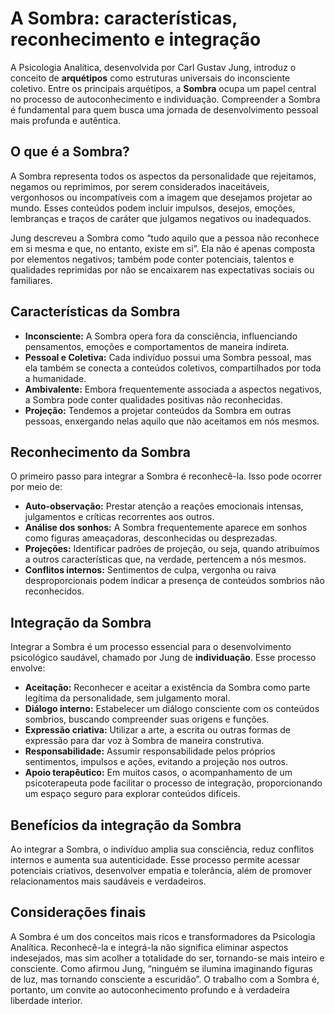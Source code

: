 # A Sombra: características, reconhecimento e integração

A Psicologia Analítica, desenvolvida por Carl Gustav Jung, introduz o conceito de **arquétipos** como estruturas universais do inconsciente coletivo. Entre os principais arquétipos, a **Sombra** ocupa um papel central no processo de autoconhecimento e individuação. Compreender a Sombra é fundamental para quem busca uma jornada de desenvolvimento pessoal mais profunda e autêntica.

## O que é a Sombra?

A Sombra representa todos os aspectos da personalidade que rejeitamos, negamos ou reprimimos, por serem considerados inaceitáveis, vergonhosos ou incompatíveis com a imagem que desejamos projetar ao mundo. Esses conteúdos podem incluir impulsos, desejos, emoções, lembranças e traços de caráter que julgamos negativos ou inadequados.

Jung descreveu a Sombra como “tudo aquilo que a pessoa não reconhece em si mesma e que, no entanto, existe em si”. Ela não é apenas composta por elementos negativos; também pode conter potenciais, talentos e qualidades reprimidas por não se encaixarem nas expectativas sociais ou familiares.

## Características da Sombra

- **Inconsciente:** A Sombra opera fora da consciência, influenciando pensamentos, emoções e comportamentos de maneira indireta.
- **Pessoal e Coletiva:** Cada indivíduo possui uma Sombra pessoal, mas ela também se conecta a conteúdos coletivos, compartilhados por toda a humanidade.
- **Ambivalente:** Embora frequentemente associada a aspectos negativos, a Sombra pode conter qualidades positivas não reconhecidas.
- **Projeção:** Tendemos a projetar conteúdos da Sombra em outras pessoas, enxergando nelas aquilo que não aceitamos em nós mesmos.

## Reconhecimento da Sombra

O primeiro passo para integrar a Sombra é reconhecê-la. Isso pode ocorrer por meio de:

- **Auto-observação:** Prestar atenção a reações emocionais intensas, julgamentos e críticas recorrentes aos outros.
- **Análise dos sonhos:** A Sombra frequentemente aparece em sonhos como figuras ameaçadoras, desconhecidas ou desprezadas.
- **Projeções:** Identificar padrões de projeção, ou seja, quando atribuímos a outros características que, na verdade, pertencem a nós mesmos.
- **Conflitos internos:** Sentimentos de culpa, vergonha ou raiva desproporcionais podem indicar a presença de conteúdos sombrios não reconhecidos.

## Integração da Sombra

Integrar a Sombra é um processo essencial para o desenvolvimento psicológico saudável, chamado por Jung de **individuação**. Esse processo envolve:

- **Aceitação:** Reconhecer e aceitar a existência da Sombra como parte legítima da personalidade, sem julgamento moral.
- **Diálogo interno:** Estabelecer um diálogo consciente com os conteúdos sombrios, buscando compreender suas origens e funções.
- **Expressão criativa:** Utilizar a arte, a escrita ou outras formas de expressão para dar voz à Sombra de maneira construtiva.
- **Responsabilidade:** Assumir responsabilidade pelos próprios sentimentos, impulsos e ações, evitando a projeção nos outros.
- **Apoio terapêutico:** Em muitos casos, o acompanhamento de um psicoterapeuta pode facilitar o processo de integração, proporcionando um espaço seguro para explorar conteúdos difíceis.

## Benefícios da integração da Sombra

Ao integrar a Sombra, o indivíduo amplia sua consciência, reduz conflitos internos e aumenta sua autenticidade. Esse processo permite acessar potenciais criativos, desenvolver empatia e tolerância, além de promover relacionamentos mais saudáveis e verdadeiros.

## Considerações finais

A Sombra é um dos conceitos mais ricos e transformadores da Psicologia Analítica. Reconhecê-la e integrá-la não significa eliminar aspectos indesejados, mas sim acolher a totalidade do ser, tornando-se mais inteiro e consciente. Como afirmou Jung, “ninguém se ilumina imaginando figuras de luz, mas tornando consciente a escuridão”. O trabalho com a Sombra é, portanto, um convite ao autoconhecimento profundo e à verdadeira liberdade interior.